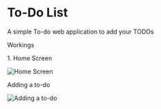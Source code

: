 # To-Do List
A simple To-do web application to add your TODOs

Workings

<p>1. Home Screen</p>
<img src="https://github.com/iamrockstarabhi/To-Do-List/assets/89914294/329e13cc-f831-4a21-bd1f-534d216ad370" alt="Home Screen">

<p>Adding a to-do</p>
<img src="https://github.com/iamrockstarabhi/To-Do-List/assets/89914294/d7d1b0a4-e746-428e-826c-aabe8ebc67ce" alt="Adding a to-do">

<p></p>
<img src="" alt="">

<p></p>
<img src="" alt="">

<p></p>
<img src="" alt="">

<p></p>
<img src="" alt="">

<p></p>
<img src="" alt="">

<p></p>
<img src="" alt="">

<p></p>
<img src="" alt="">

<p></p>
<img src="" alt="">

<p></p>
<img src="" alt="">

<p></p>
<img src="" alt="">
